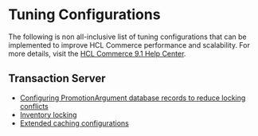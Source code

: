 # Tuning Configurations

The following is non all-inclusive list of tuning configurations that can be implemented to improve HCL Commerce performance and scalability.
For more details, visit the [HCL Commerce 9.1 Help Center](https://help.hcltechsw.com/commerce/9.1.0/index.html).

## Transaction Server

- [Configuring PromotionArgument database records to reduce locking conflicts](PromotionArgument.md)
- [Inventory locking](InventoryLocking.md)
- [Extended caching configurations](TransactionServer-ExtendedCaching.md)

